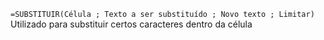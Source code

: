 `=SUBSTITUIR(Célula ; Texto a ser substituído ; Novo texto ; Limitar)`
Utilizado para substituir certos caracteres dentro da célula  